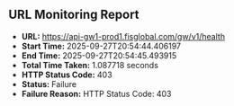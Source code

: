## URL Monitoring Report

- **URL:** https://api-gw1-prod1.fisglobal.com/gw/v1/health
- **Start Time:** 2025-09-27T20:54:44.406197
- **End Time:** 2025-09-27T20:54:45.493915
- **Total Time Taken:** 1.087718 seconds
- **HTTP Status Code:** 403
- **Status:** Failure
- **Failure Reason:** HTTP Status Code: 403
